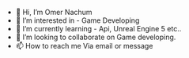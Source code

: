 - 👋 Hi, I’m Omer Nachum  
- 👀 I’m interested in - Game Developing
- 🌱 I’m currently learning - Api, Unreal Engine 5 etc..
- 💞️ I’m looking to collaborate on Game developing.
- 📫 How to reach me Via email or message

<!---
iHelpFul/iHelpFul is a ✨ special ✨ repository because its `README.md` (this file) appears on your GitHub profile.
You can click the Preview link to take a look at your changes.
--->
